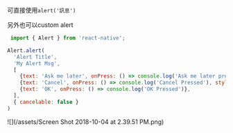 可直接使用`alert('訊息')`

另外也可以custom alert

```js
 import { Alert } from 'react-native';

Alert.alert(
  'Alert Title',
  'My Alert Msg',
  [
    {text: 'Ask me later', onPress: () => console.log('Ask me later pressed')},
    {text: 'Cancel', onPress: () => console.log('Cancel Pressed'), style: 'cancel'},
    {text: 'OK', onPress: () => console.log('OK Pressed')},
  ],
  { cancelable: false }
)
```

![](/assets/Screen Shot 2018-10-04 at 2.39.51 PM.png)

